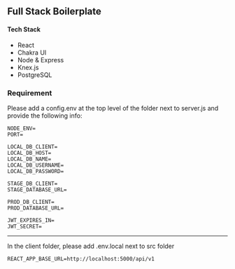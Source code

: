 ## Full Stack Boilerplate

#### Tech Stack

- React
- Chakra UI
- Node & Express
- Knex.js
- PostgreSQL

### Requirement

Please add a config.env at the top level of the folder next to server.js and provide the following info:

```
NODE_ENV=
PORT=

LOCAL_DB_CLIENT=
LOCAL_DB_HOST=
LOCAL_DB_NAME=
LOCAL_DB_USERNAME=
LOCAL_DB_PASSWORD=

STAGE_DB_CLIENT=
STAGE_DATABASE_URL=

PROD_DB_CLIENT=
PROD_DATABASE_URL=

JWT_EXPIRES_IN=
JWT_SECRET=
```

---

In the client folder, please add .env.local next to src folder

```
REACT_APP_BASE_URL=http://localhost:5000/api/v1
```

